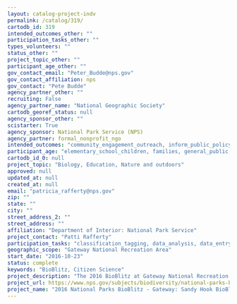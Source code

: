 ```yaml
---
layout: catalog-project-indv
permalink: /catalog/319/
cartodb_id: 319
intended_outcomes_other: ""
participation_tasks_other: ""
types_volunteers: ""
status_other: ""
project_topic_other: ""
participant_age_other: ""
gov_contact_email: "Peter_Budde@nps.gov"
gov_contact_affiliation: nps
gov_contact: "Pete Budde"
agency_partner_other: ""
recruiting: False
agency_partner_name: "National Geographic Society"
cartodb_georef_status: null
agency_sponsor_other: ""
scistarter: True
agency_sponsor: National Park Service (NPS)
agency_partner: formal_nonprofit_ngo
intended_outcomes: "community_engagement_outreach, inform_public_policy, io_education, operational_integration_use, research_advancement"
participant_age: "elementary_school_children, families, general_public, middle_school_children, targeted_group, teens"
cartodb_id_0: null
project_topic: "Biology, Education, Nature and outdoors"
approved: null
updated_at: null
created_at: null
email: "patricia_rafferty@nps.gov"
zip: ""
state: ""
city: ""
street_address_2: ""
street_address: ""
affiliation: "Department of Interior: National Park Service"
project_contact: "Patti Rafferty"
participation_tasks: "classification_tagging, data_analysis, data_entry, finding_entities, identification, learning, observation, site_selection_description, specimen_sample_collection"
geographic_scope: "Gateway National Recreation Area"
start_date: "2016-10-23"
status: complete
keywords: "BioBlitz, Citizen Science"
project_description: "The 2016 BioBlitz at Gateway National Recreation Area will explore organisms in all taxonomic groups and engage new audiences to expand park participation to more fully reflect the diversity of communities in NYC."
project_url: https://www.nps.gov/subjects/biodiversity/national-parks-bioblitz.htm
project_name: "2016 National Parks BioBlitz - Gateway: Sandy Hook BioBlitz"
---
```

